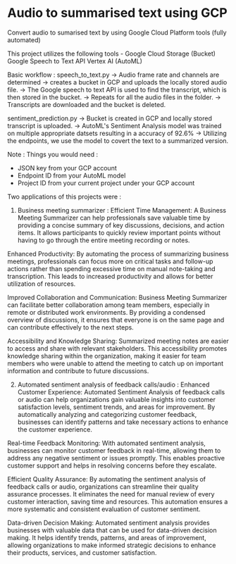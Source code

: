 # Audio to summarised text using GCP 
Convert audio to sumarised text by using Google Cloud Platform tools (fully automated)

This project utilizes the following tools -
Google Cloud Storage (Bucket)
Google Speech to Text API 
Vertex AI (AutoML)

Basic workflow :
  speech_to_text.py 
-> Audio frame rate and channels are determined
-> creates a bucket in GCP and uploads the locally stored audio file. 
-> The Google speech to text API is used to find the transcript, which is then stored in the bucket. 
-> Repeats for all the audio files in the folder.
-> Transcripts are downloaded and the bucket is deleted.



  sentiment_prediction.py
-> Bucket is created in GCP and locally stored transcript is uploaded. 
-> AutoML's Sentiment Analysis model was trained on multiple appropriate datsets resulting in a accuracy of 92.6%
-> Utilizing the endpoints, we use the model to covert the text to a summarized version.


Note : 
Things you would need :
- JSON key from your GCP account 
- Endpoint ID from your AutoML model
- Project ID from your current project under your GCP account


Two applications of this projects were :
1. Business meeting summarizer : 
Efficient Time Management: A Business Meeting Summarizer can help professionals save valuable time by providing a concise summary of key discussions, decisions, and action items. It allows participants to quickly review important points without having to go through the entire meeting recording or notes.

Enhanced Productivity: By automating the process of summarizing business meetings, professionals can focus more on critical tasks and follow-up actions rather than spending excessive time on manual note-taking and transcription. This leads to increased productivity and allows for better utilization of resources.

Improved Collaboration and Communication: Business Meeting Summarizer can facilitate better collaboration among team members, especially in remote or distributed work environments. By providing a condensed overview of discussions, it ensures that everyone is on the same page and can contribute effectively to the next steps.

Accessibility and Knowledge Sharing: Summarized meeting notes are easier to access and share with relevant stakeholders. This accessibility promotes knowledge sharing within the organization, making it easier for team members who were unable to attend the meeting to catch up on important information and contribute to future discussions.

2. Automated sentiment analysis of feedback calls/audio : 
Enhanced Customer Experience: Automated Sentiment Analysis of feedback calls or audio can help organizations gain valuable insights into customer satisfaction levels, sentiment trends, and areas for improvement. By automatically analyzing and categorizing customer feedback, businesses can identify patterns and take necessary actions to enhance the customer experience.

Real-time Feedback Monitoring: With automated sentiment analysis, businesses can monitor customer feedback in real-time, allowing them to address any negative sentiment or issues promptly. This enables proactive customer support and helps in resolving concerns before they escalate.

Efficient Quality Assurance: By automating the sentiment analysis of feedback calls or audio, organizations can streamline their quality assurance processes. It eliminates the need for manual review of every customer interaction, saving time and resources. This automation ensures a more systematic and consistent evaluation of customer sentiment.

Data-driven Decision Making: Automated sentiment analysis provides businesses with valuable data that can be used for data-driven decision making. It helps identify trends, patterns, and areas of improvement, allowing organizations to make informed strategic decisions to enhance their products, services, and customer satisfaction.
